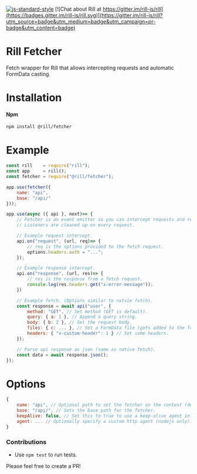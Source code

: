 [![js-standard-style](https://img.shields.io/badge/code%20style-standard-brightgreen.svg)](http://standardjs.com/)
[![Chat about Rill at https://gitter.im/rill-js/rill](https://badges.gitter.im/rill-js/rill.svg)](https://gitter.im/rill-js/rill?utm_source=badge&utm_medium=badge&utm_campaign=pr-badge&utm_content=badge)

# Rill Fetcher
Fetch wrapper for Rill that allows intercepting requests and automatic FormData casting.

# Installation

#### Npm
```console
npm install @rill/fetcher
```

# Example

```js
const rill    = require("rill");
const app     = rill();
const fetcher = require("@rill/fetcher");

app.use(fetcher({
	name: "api",
	base: "/api/"
}));

app.use(async ({ api }, next)=> {
	// Fetcher is an event emitter so you can intercept requests and responses.
	// Listeners are cleaned up on every request.

	// Example request intercept.
	api.on("request", (url, req)=> {
		// req is the options provided to the fetch request.
		options.headers.auth = "...";
	});

	// Example response intercept.
	api.on("response", (url, res)=> {
		// res is the response from a fetch request.
		console.log(res.headers.get("x-error-message"));
	})

	// Example fetch. (Options similar to natvie fetch).
	const response = await api("user", {
		method: "GET", // Set method (GET is default).
		query: { a: 1 }, // Append a query string.
		body: { b: 2 }, // Set the request body.
		files: { c: ... }, // Set a FormData file (gets added to the formdata body).
		headers: { "x-custom-header": 1 } // Set some headers.
	});

	// Parse api response as json (same as native fetch).
	const data = await response.json();
});
```

# Options

```js
{
	name: "api", // Optional path to set the fetcher on the context (default "fetch").
	base: "/api/", // Sets the base path for the fetcher.
	keepAlive: false, // Set this to true to use a keep-alive agent in node js (makes local requests much faster).
	agent: ... // Optionally specify a custom http agent (nodejs only).
}
```

### Contributions

* Use `npm test` to run tests.

Please feel free to create a PR!
